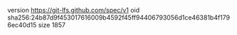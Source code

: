 version https://git-lfs.github.com/spec/v1
oid sha256:24b87d9f453017616009b4592f45ff94406793056d1ce46381b4f1796ec40d15
size 1857

